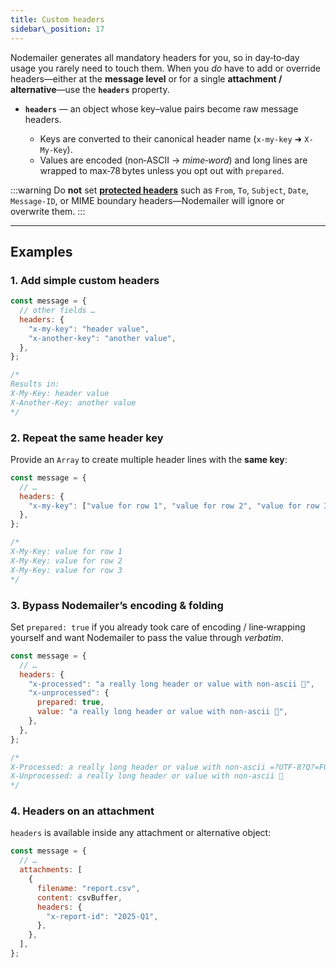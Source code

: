 ```yaml
---
title: Custom headers
sidebar\_position: 17
---
```


Nodemailer generates all mandatory headers for you, so in day‑to‑day usage you rarely need to touch them.
When you _do_ have to add or override headers—either at the **message level** or for a single **attachment / alternative**—use the **`headers`** property.

- **`headers`** — an object whose key–value pairs become raw message headers.

  - Keys are converted to their canonical header name (`x-my-key` ➜ `X-My-Key`).
  - Values are encoded (non‑ASCII → _mime‑word_) and long lines are wrapped to max‑78 bytes unless you opt out with `prepared`.

:::warning
Do **not** set [**protected headers**](https://nodemailer.com/message/headers#protected) such as `From`, `To`, `Subject`, `Date`, `Message-ID`, or MIME boundary headers—Nodemailer will ignore or overwrite them.
:::

---

## Examples

### 1. Add simple custom headers

```javascript
const message = {
  // other fields …
  headers: {
    "x-my-key": "header value",
    "x-another-key": "another value",
  },
};

/*
Results in:
X-My-Key: header value
X-Another-Key: another value
*/
```

### 2. Repeat the same header key

Provide an `Array` to create multiple header lines with the **same key**:

```javascript
const message = {
  // …
  headers: {
    "x-my-key": ["value for row 1", "value for row 2", "value for row 3"],
  },
};

/*
X-My-Key: value for row 1
X-My-Key: value for row 2
X-My-Key: value for row 3
*/
```

### 3. Bypass Nodemailer’s encoding & folding

Set `prepared: true` if you already took care of encoding / line‑wrapping yourself and want Nodemailer to pass the value through _verbatim_.

```javascript
const message = {
  // …
  headers: {
    "x-processed": "a really long header or value with non‑ascii 🚀",
    "x-unprocessed": {
      prepared: true,
      value: "a really long header or value with non‑ascii 🚀",
    },
  },
};

/*
X-Processed: a really long header or value with non‑ascii =?UTF-8?Q?=F0=9F=9A=80?=
X-Unprocessed: a really long header or value with non‑ascii 🚀
*/
```

### 4. Headers on an attachment

`headers` is available inside any attachment or alternative object:

```javascript
const message = {
  // …
  attachments: [
    {
      filename: "report.csv",
      content: csvBuffer,
      headers: {
        "x-report-id": "2025‑Q1",
      },
    },
  ],
};
```
